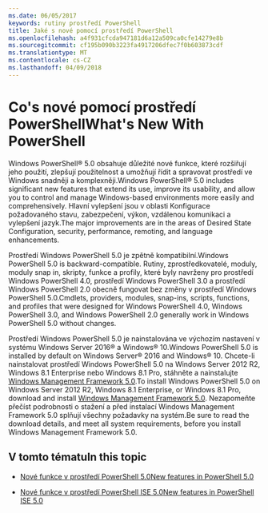 ```yaml
---
ms.date: 06/05/2017
keywords: rutiny prostředí PowerShell
title: Jaké s nové pomocí prostředí PowerShell
ms.openlocfilehash: a4f931cfcda947181d6a12a509ca0cfe14279e8b
ms.sourcegitcommit: cf195b090b3223fa4917206dfec7f0b603873cdf
ms.translationtype: MT
ms.contentlocale: cs-CZ
ms.lasthandoff: 04/09/2018
---
```

# <a name="what39s-new-with-powershell"></a><span data-ttu-id="decd1-103">Co&#39;s nové pomocí prostředí PowerShell</span><span class="sxs-lookup"><span data-stu-id="decd1-103">What&#39;s New With PowerShell</span></span>
<span data-ttu-id="decd1-104">Windows PowerShell® 5.0 obsahuje důležité nové funkce, které rozšiřují jeho použití, zlepšují použitelnost a umožňují řídit a spravovat prostředí ve Windows snadněji a komplexněji.</span><span class="sxs-lookup"><span data-stu-id="decd1-104">Windows PowerShell® 5.0 includes significant new features that extend its use, improve its usability, and allow you to control and manage Windows-based environments more easily and comprehensively.</span></span>  <span data-ttu-id="decd1-105">Hlavní vylepšení jsou v oblasti Konfigurace požadovaného stavu, zabezpečení, výkon, vzdálenou komunikaci a vylepšení jazyk.</span><span class="sxs-lookup"><span data-stu-id="decd1-105">The major improvements are in the areas of Desired State Configuration, security, performance, remoting, and language enhancements.</span></span>

<span data-ttu-id="decd1-106">Prostředí Windows PowerShell 5.0 je zpětně kompatibilní.</span><span class="sxs-lookup"><span data-stu-id="decd1-106">Windows PowerShell 5.0 is backward-compatible.</span></span> <span data-ttu-id="decd1-107">Rutiny, zprostředkovatelé, moduly, moduly snap in, skripty, funkce a profily, které byly navrženy pro prostředí Windows PowerShell 4.0, prostředí Windows PowerShell 3.0 a prostředí Windows PowerShell 2.0 obecně fungovat bez změny v prostředí Windows PowerShell 5.0.</span><span class="sxs-lookup"><span data-stu-id="decd1-107">Cmdlets, providers, modules, snap-ins, scripts, functions, and profiles that were designed for Windows PowerShell 4.0, Windows PowerShell 3.0, and Windows PowerShell 2.0 generally work in Windows PowerShell 5.0 without changes.</span></span>

<span data-ttu-id="decd1-108">Prostředí Windows PowerShell 5.0 je nainstalována ve výchozím nastavení v systému Windows Server 2016® a Windows® 10.</span><span class="sxs-lookup"><span data-stu-id="decd1-108">Windows PowerShell 5.0 is installed by default on Windows Server® 2016 and Windows® 10.</span></span> <span data-ttu-id="decd1-109">Chcete-li nainstalovat prostředí Windows PowerShell 5.0 na Windows Server 2012 R2, Windows 8.1 Enterprise nebo Windows 8.1 Pro, stáhněte a nainstalujte [Windows Management Framework 5.0](https://go.microsoft.com/fwlink/?linkid=830436).</span><span class="sxs-lookup"><span data-stu-id="decd1-109">To install Windows PowerShell 5.0 on Windows Server 2012 R2, Windows 8.1 Enterprise, or Windows 8.1 Pro, download and install [Windows Management Framework 5.0](https://go.microsoft.com/fwlink/?linkid=830436).</span></span> <span data-ttu-id="decd1-110">Nezapomeňte přečíst podrobnosti o stažení a před instalací Windows Management Framework 5.0 splňují všechny požadavky na systém.</span><span class="sxs-lookup"><span data-stu-id="decd1-110">Be sure to read the download details, and meet all system requirements, before you install Windows Management Framework 5.0.</span></span>

## <a name="in-this-topic"></a><span data-ttu-id="decd1-111">V tomto tématu</span><span class="sxs-lookup"><span data-stu-id="decd1-111">In this topic</span></span>

- [<span data-ttu-id="decd1-112">Nové funkce v prostředí PowerShell 5.0</span><span class="sxs-lookup"><span data-stu-id="decd1-112">New features in  PowerShell 5.0</span></span>](What-s-New-in-Windows-PowerShell-50.md)

- [<span data-ttu-id="decd1-113">Nové funkce v prostředí PowerShell ISE 5.0</span><span class="sxs-lookup"><span data-stu-id="decd1-113">New features in PowerShell ISE 5.0</span></span>](What-s-New-in-the-PowerShell-50-ISE.md)

<!--
- New features in Windows PowerShell 4.0

- New features in Windows PowerShell 3.0
-->